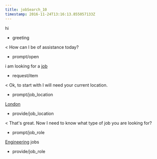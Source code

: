 ```yaml
---
title: jobSearch_10
timestamp: 2016-11-24T13:16:13.855057133Z
---
```


hi
* greeting

< How can I be of assistance today?
* prompt/open

i am looking for a [job](item_type)
* request/item

< Ok, to start with I will need your current location.
* prompt/job_location

[London](location)
* provide/job_location

< That's great. Now I need to know what type of job you are looking for?
* prompt/job_role

[Engineering](jobrole) jobs
* provide/job_role



